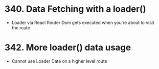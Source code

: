 # 340. Data Fetching with a loader()

-   Loader via React Router Dom gets executed when you're about to visit the route

# 342. More loader() data usage

-   Cannot use Loader Data on a higher level route
